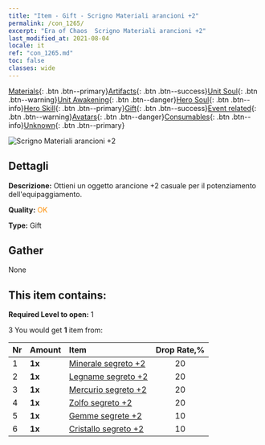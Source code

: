 ```yaml
---
title: "Item - Gift - Scrigno Materiali arancioni +2"
permalink: /con_1265/
excerpt: "Era of Chaos  Scrigno Materiali arancioni +2"
last_modified_at: 2021-08-04
locale: it
ref: "con_1265.md"
toc: false
classes: wide
---
```

 [Materials](/ItemsIT/){: .btn .btn--primary}[Artifacts](/ItemsIT/Artifacts/){: .btn .btn--success}[Unit Soul](/ItemsIT/UnitSoul/){: .btn .btn--warning}[Unit Awakening](/ItemsIT/UnitAwakening/){: .btn .btn--danger}[Hero Soul](/ItemsIT/HeroSoul/){: .btn .btn--info}[Hero Skill](/ItemsIT/HeroSkill/){: .btn .btn--primary}[Gift](/ItemsIT/Gift/){: .btn .btn--success}[Event related](/ItemsIT/Events/){: .btn .btn--warning}[Avatars](/ItemsIT/Avatars/){: .btn .btn--danger}[Consumables](/ItemsIT/Consumables/){: .btn .btn--info}[Unknown](/ItemsIT/Unknown/){: .btn .btn--primary}

 ![Scrigno Materiali arancioni +2](/images/t/i_304002.png)

## Dettagli
 **Descrizione:** Ottieni un oggetto arancione +2 casuale per il potenziamento dell'equipaggiamento.

 **Quality:** <span style="color: #FF8C00">OK</span>

 **Type:** Gift

## Gather

  None

## This item contains:

 **Required Level to open:** 1

 3 You would get **1** item  from:

  | Nr | Amount |     Item    | Drop Rate,% |
  |:---|:-------|:------------|:---------:|
  | 1 |  **1x** | [Minerale segreto +2](/ItemsIT/mat_75/) | 20 | 
  | 2 |  **1x** | [Legname segreto +2](/ItemsIT/mat_76/) | 20 | 
  | 3 |  **1x** | [Mercurio segreto +2](/ItemsIT/mat_77/) | 20 | 
  | 4 |  **1x** | [Zolfo segreto +2](/ItemsIT/mat_78/) | 20 | 
  | 5 |  **1x** | [Gemme segrete +2](/ItemsIT/mat_79/) | 10 | 
  | 6 |  **1x** | [Cristallo segreto +2](/ItemsIT/mat_80/) | 10 | 
